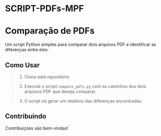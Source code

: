 # SCRIPT-PDFs-MPF
# Comparação de PDFs

Um script Python simples para comparar dois arquivos PDF e identificar as diferenças entre eles.

## Como Usar

>1. Clone este repositório.

>2. Execute o script `compare_pdfs.py` com os caminhos dos dois arquivos PDF que deseja comparar.

>3. O script irá gerar um relatório das diferenças encontradas.


## Contribuindo

Contribuições são bem-vindas!
